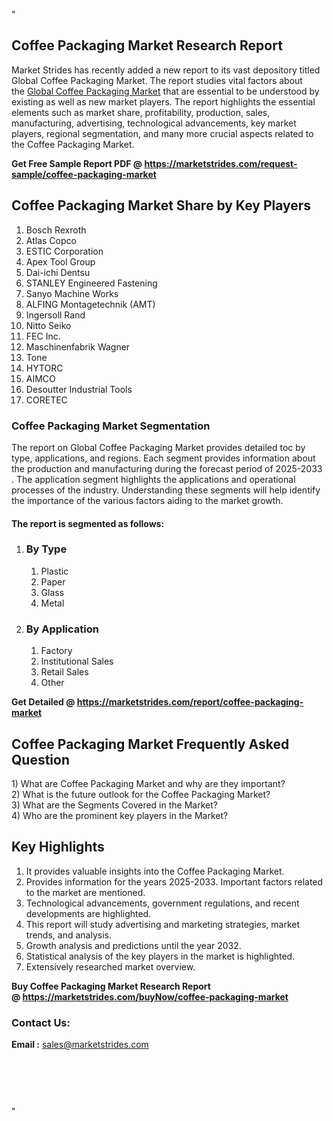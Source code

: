 <p>"</p>
<h2>Coffee Packaging Market Research Report</h2>
<p>Market Strides has recently added a new report to its vast depository titled Global Coffee Packaging Market. The report studies vital factors about the&nbsp;<a href="https://marketstrides.com/report/coffee-packaging-market">Global Coffee Packaging Market</a>&nbsp;that are essential to be understood by existing as well as new market players. The report highlights the essential elements such as market share, profitability, production, sales, manufacturing, advertising, technological advancements, key market players, regional segmentation, and many more crucial aspects related to the Coffee Packaging Market.</p>
<p><strong>Get Free Sample Report PDF @&nbsp;<a href="https://marketstrides.com/request-sample/coffee-packaging-market">https://marketstrides.com/request-sample/coffee-packaging-market</a></strong></p>
<h2><strong>Coffee Packaging Market Share by Key Players</strong></h2>
<ol>
<li>Bosch Rexroth</li>
<li>Atlas Copco</li>
<li>ESTIC Corporation</li>
<li>Apex Tool Group</li>
<li>Dai-ichi Dentsu</li>
<li>STANLEY Engineered Fastening</li>
<li>Sanyo Machine Works</li>
<li>ALFING Montagetechnik (AMT)</li>
<li>Ingersoll Rand</li>
<li>Nitto Seiko</li>
<li>FEC Inc.</li>
<li>Maschinenfabrik Wagner</li>
<li>Tone</li>
<li>HYTORC</li>
<li>AIMCO</li>
<li>Desoutter Industrial Tools</li>
<li>CORETEC</li>
</ol>
<h3><strong>Coffee Packaging Market Segmentation</strong></h3>
<p>The report on Global Coffee Packaging Market provides detailed toc by type, applications, and regions. Each segment provides information about the production and manufacturing during the forecast period of 2025-2033 . The application segment highlights the applications and operational processes of the industry. Understanding these segments will help identify the importance of the various factors aiding to the market growth.</p>
<h4>The report is segmented as follows:</h4>
<ol>
<li>
<h3>By Type</h3>
<ol>
<li>Plastic</li>
<li>Paper</li>
<li>Glass</li>
<li>Metal</li>
</ol>
</li>
<li>
<h3>By Application</h3>
<ol>
<li>Factory</li>
<li>Institutional Sales</li>
<li>Retail Sales</li>
<li>Other</li>
</ol>
</li>
</ol>
<p><strong>Get Detailed @&nbsp;<a href="https://marketstrides.com/report/coffee-packaging-market">https://marketstrides.com/report/coffee-packaging-market</a></strong></p>
<h2 class=""><strong>Coffee Packaging Market Frequently Asked Question</strong></h2>
<div class="">1) What are&nbsp;Coffee Packaging Market and why are they important?
<div class="">
<div class="">2) What is the future outlook for the Coffee Packaging Market?</div>
</div>
</div>
<div class="">3) What are the Segments Covered in the Market?</div>
<div class="">4) Who are the prominent key players in the Market?</div>
<h2><strong>Key Highlights</strong></h2>
<div class="">
<ol>
<li>It provides valuable insights into the Coffee Packaging Market.</li>
<li>Provides information for the years 2025-2033. Important factors related to the market are mentioned.</li>
<li>Technological advancements, government regulations, and recent developments are highlighted.</li>
<li>This report will study advertising and marketing strategies, market trends, and analysis.</li>
<li>Growth analysis and predictions until the year 2032.</li>
<li>Statistical analysis of the key players in the market is highlighted.</li>
<li>Extensively researched market overview.</li>
</ol>
<p><strong>Buy Coffee Packaging Market Research Report @&nbsp;<a href="https://marketstrides.com/buyNow/coffee-packaging-market">https://marketstrides.com/buyNow/coffee-packaging-market</a></strong></p>
<h3>Contact Us:</h3>
<p><strong>Email :</strong> <a href="mailto:sales@marketstrides.com">sales@marketstrides.com</a></p>
</div>
<p>&nbsp;</p>
<h3>&nbsp;</h3>
<p>"</p>
